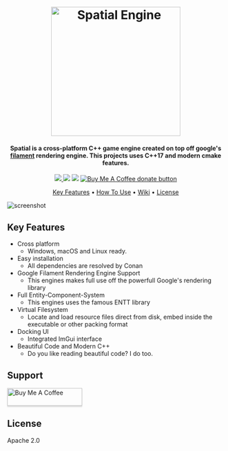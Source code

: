 
<h1 align="center">
  <br>
  <a href="https://github.com/luizgabriel/Spatial.Engine"><img src="https://i.imgur.com/tkJzpLU.png" alt="Spatial Engine" width="300"></a>
</h1>

<h4 align="center">
Spatial is a cross-platform C++ game engine created on top off google's <a href="https://github.com/google/filament">filament</a> rendering engine. This projects uses C++17 and modern cmake features.
</h4>

<p align="center">
  <a href="https://github.com/luizgabriel/Spatial.Engine/workflows/Build">
    <img src="https://github.com/luizgabriel/Spatial.Engine/workflows/Build/badge.svg" />
  </a>

  <img src="https://img.shields.io/badge/code%20quality-A-brightgreen" />
  
  <img src="https://img.shields.io/badge/PRs-welcome-brightgreen.svg?style=shields" />

  <a href="https://buymeacoffee.com/luizgabriel" title="Donate to this project using Buy Me A Coffee">
    <img src="https://img.shields.io/badge/buy%20me%20a%20coffee-donate-yellow.svg" alt="Buy Me A Coffee donate button" />
  </a>
</p>

<p align="center">
  <a href="#key-features">Key Features</a> •
  <a href="#how-to-use">How To Use</a> •
  <a href="https://github.com/luizgabriel/Spatial.Engine/wiki">Wiki</a> •
  <a href="#license">License</a>
</p>

![screenshot](https://i.imgur.com/2XbkMxT.png)

## Key Features

* Cross platform
  - Windows, macOS and Linux ready.
* Easy installation
  - All dependencies are resolved by Conan
* Google Filament Rendering Engine Support
  - This engines makes full use off the powerfull Google's rendering library
* Full Entity-Component-System
  - This engines uses the famous ENTT library
* Virtual Filesystem 
  - Locate and load resource files direct from disk, embed inside the executable or other packing format
* Docking UI
  - Integrated ImGui interface
* Beautiful Code and Modern C++
  - Do you like reading beautiful code? I do too.

## Support

<a href="https://www.buymeacoffee.com/luizgabriel" target="_blank"><img src="https://www.buymeacoffee.com/assets/img/custom_images/orange_img.png" alt="Buy Me A Coffee" style="height: 41px !important;width: 174px !important;box-shadow: 0px 3px 2px 0px rgba(190, 190, 190, 0.5) !important;-webkit-box-shadow: 0px 3px 2px 0px rgba(190, 190, 190, 0.5) !important;" ></a>

## License

Apache 2.0


